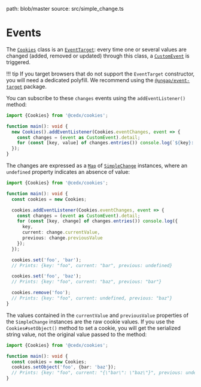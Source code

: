 path: blob/master
source: src/simple_change.ts

# Events
The [`Cookies`](api.md) class is an [`EventTarget`](https://developer.mozilla.org/en-US/docs/Web/API/EventTarget): every time one or several values are changed (added, removed or updated) through this class, a [`CustomEvent`](https://developer.mozilla.org/en-US/docs/Web/API/CustomEvent) is triggered.

!!! tip
    If you target browsers that do not support the `EventTarget` constructor, you will need
    a dedicated polyfill. We recommend using the [`@ungap/event-target`](https://www.npmjs.com/package/@ungap/event-target) package.   

You can subscribe to these `changes` events using the `addEventListener()` method:

```typescript
import {Cookies} from '@cedx/cookies';

function main(): void {
  new Cookies().addEventListener(Cookies.eventChanges, event => {
    const changes = (event as CustomEvent).detail;
    for (const [key, value] of changes.entries()) console.log(`${key}: ${value}`);
  });
}
```

The changes are expressed as a [`Map`](https://developer.mozilla.org/en-US/docs/Web/JavaScript/Reference/Global_Objects/Map)
of [`SimpleChange`](https://github.com/cedx/cookies.js/blob/master/src/simple_change.ts) instances, where an `undefined` property indicates an absence of value:

```typescript
import {Cookies} from '@cedx/cookies';

function main(): void {
  const cookies = new Cookies;

  cookies.addEventListener(Cookies.eventChanges, event => {
    const changes = (event as CustomEvent).detail;
    for (const [key, change] of changes.entries()) console.log({
      key,
      current: change.currentValue,
      previous: change.previousValue
    });
  });

  cookies.set('foo', 'bar');
  // Prints: {key: "foo", current: "bar", previous: undefined}

  cookies.set('foo', 'baz');
  // Prints: {key: "foo", current: "baz", previous: "bar"}

  cookies.remove('foo');
  // Prints: {key: "foo", current: undefined, previous: "baz"}
}
```

The values contained in the `currentValue` and `previousValue` properties of the `SimpleChange` instances are the raw cookie values. If you use the `Cookies#setObject()` method to set a cookie, you will get the serialized string value, not the original value passed to the method:

```typescript
import {Cookies} from '@cedx/cookies';

function main(): void {
  const cookies = new Cookies;
  cookies.setObject('foo', {bar: 'baz'});
  // Prints: {key: "foo", current: "{\"bar\": \"baz\"}", previous: undefined}
}
```
